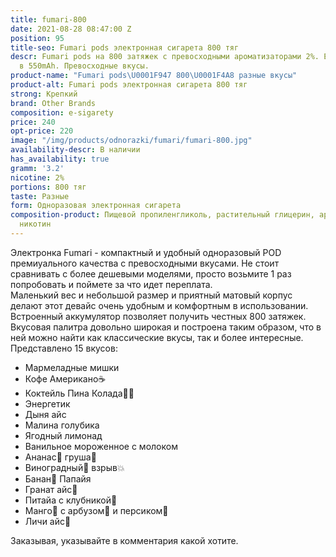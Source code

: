 ```yaml
---
title: fumari-800
date: 2021-08-28 08:47:00 Z
position: 95
title-seo: Fumari pods электронная сигарета 800 тяг
descr: Fumari pods на 800 затяжек с превосходными ароматизаторами 2%. Емкостью аккумулятора
  в 550mAh. Превосходные вкусы.
product-name: "Fumari pods\U0001F947 800\U0001F4A8 разные вкусы"
product-alt: Fumari pods электронная сигарета 800 тяг
strong: Крепкий
brand: Other Brands
composition: e-sigarety
price: 240
opt-price: 220
image: "/img/products/odnorazki/fumari/fumari-800.jpg"
availability-descr: В наличии
has_availability: true
gramm: '3.2'
nicotine: 2%
portions: 800 тяг
taste: Разные
form: Одноразовая электронная сигарета
composition-product: Пищевой пропиленгликоль, растительный глицерин, ароматизатор,
  никотин
---
```


Электронка Fumari - компактный и удобный одноразовый POD премиуального качества с превосходными вкусами. Не стоит сравнивать с более дешевыми моделями, просто возьмите 1 раз попробовать и поймете за что идет переплата.<br>
Маленький вес и небольшой размер и приятный матовый корпус делают этот девайс очень удобным и комфортным в использовании. Встроенный аккумулятор позволяет получить честных 800 затяжек. Вкусовая палитра довольно широкая и построена таким образом, что в ней можно найти как классические вкусы, так и более интересные.
Представлено 15 вкусов:
<ul>
	<li>Мармеладные мишки</li>
	<li>Кофе Американо☕️</li>
	<li>Коктейль Пина Колада🥥🍍</li>
	<li>Энергетик</li>
	<li>Дыня айс</li>
	<li>Малина голубика</li>
	<li>Ягодный лимонад</li>
	<li>Ванильное мороженное с молоком</li>
	<li>Ананас🍍 груша🍐</li>
	<li>Виноградный🍇 взрыв💥</li>
	<li>Банан🍌 Папайя</li>
	<li>Гранат айс🧊</li>
	<li>Питайа с клубникой🍓</li>
	<li>Манго🥭 с арбузом🍉 и персиком🍑</li>
	<li>Личи айс🧊</li>
</ul>
Заказывая, указывайте в комментария какой хотите.